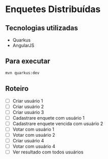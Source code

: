 # Enquetes Distribuídas

## Tecnologias utilizadas

* Quarkus
* AngularJS

## Para executar

```bash
mvn quarkus:dev
```

## Roteiro

- [ ] Criar usuário 1
- [ ] Criar usuário 2
- [ ] Criar usuário 3
- [ ] Cadastrare enquete com usuário 1
- [ ] Cadastrare enquete vencida com usuário 2
- [ ] Votar com usuário 1
- [ ] Votar com usuário 2
- [ ] Criar usuário 4
- [ ] Votar com usuário 4
- [ ] Ver resultado com todos usuários